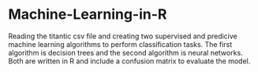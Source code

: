 # Machine-Learning-in-R

Reading the titantic csv file and creating two supervised and predicive machine learning algorithms to perform classification tasks. The first algorithm is decision trees and the second algorithm is neural networks. Both are written in R and include a confusion matrix to evaluate the model.
